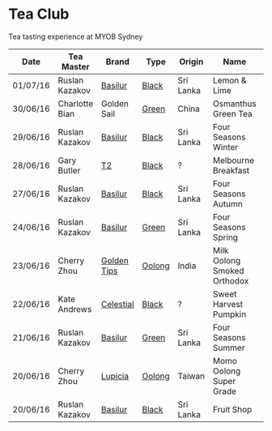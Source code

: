 # Tea Club 
Tea tasting experience at MYOB Sydney

| Date     | Tea Master      | Brand         | Type     | Origin    | Name                        | Flavor          |
|----------|-----------------|---------------|----------|-----------|-----------------------------|-----------------|
| 01/07/16 | Ruslan Kazakov  | [Basilur]     | [Black]  | Sri Lanka | Lemon & Lime                | Lemon, Lime     |
| 30/06/16 | Charlotte Bian  | Golden Sail   | [Green]  | China     | Osmanthus Green Tea         | Osmanthus       |
| 29/06/16 | Ruslan Kazakov  | [Basilur]     | [Black]  | Sri Lanka | Four Seasons Winter         | Cranberry       |
| 28/06/16 | Gary Butler     | [T2]          | [Black]  | ?         | Melbourne Breakfast         | Vanilla         |
| 27/06/16 | Ruslan Kazakov  | [Basilur]     | [Black]  | Sri Lanka | Four Seasons Autumn         | Maple leaf      |
| 24/06/16 | Ruslan Kazakov  | [Basilur]     | [Green]  | Sri Lanka | Four Seasons Spring         | Cherry blossom  |
| 23/06/16 | Cherry Zhou     | [Golden Tips] | [Oolong] | India     | Milk Oolong Smoked Orthodox | Milk            |
| 22/06/16 | Kate Andrews    | [Celestial]   | [Black]  | ?         | Sweet Harvest Pumpkin       | Pumpkin         |
| 21/06/16 | Ruslan Kazakov  | [Basilur]     | [Green]  | Sri Lanka | Four Seasons Summer         | Wild Strawberry |
| 20/06/16 | Cherry Zhou     | [Lupicia]     | [Oolong] | Taiwan    | Momo Oolong Super Grade     | White peach     |
| 20/06/16 | Ruslan Kazakov  | [Basilur]     | [Black]  | Sri Lanka | Fruit Shop                  | Papaya, Mango   |
<!-- Type -->
[Black]: https://en.wikipedia.org/wiki/Black_tea
[Green]: https://en.wikipedia.org/wiki/Green_tea
[White]: https://en.wikipedia.org/wiki/White_tea
[Oolong]: https://en.wikipedia.org/wiki/Oolong

<!-- Brand -->
[Basilur]: http://www.basilurtea.com
[Celestial]: http://www.celestialseasonings.com
[T2]: http://www.t2tea.com
[Lupicia]: http://www.lupicia.com.au
[Golden Tips]: http://www.goldentipstea.com
